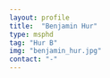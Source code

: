 ```yaml
---
layout: profile
title:  "Benjamin Hur"
type: msphd
tag: "Hur B"
img: "benjamin_hur.jpg"
contact: "-"
---
```

